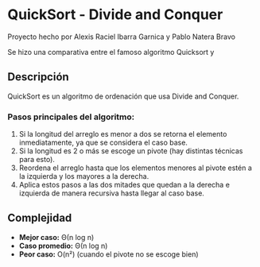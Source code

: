 # QuickSort - Divide and Conquer

Proyecto hecho por Alexis Raciel Ibarra Garnica y Pablo Natera Bravo

Se hizo una comparativa entre el famoso algoritmo Quicksort y


## Descripción
QuickSort es un algoritmo de ordenación que usa Divide and Conquer.  

### Pasos principales del algoritmo:
1. Si la longitud del arreglo es menor a dos se retorna el elemento inmediatamente, ya que se considera el caso base.
2. Si la longitud es 2 o más se escoge un pivote (hay distintas técnicas para esto).
3. Reordena el arreglo hasta que los elementos menores al pivote estén a la izquierda y los mayores a la derecha.
4. Aplica estos pasos a las dos mitades que quedan a la derecha e izquierda de manera recursiva hasta llegar al caso base.


## Complejidad
- **Mejor caso:** Θ(n log n)  
- **Caso promedio:** Θ(n log n)  
- **Peor caso:** O(n²) (cuando el pivote no se escoge bien)
